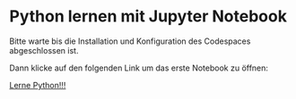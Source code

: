 # Python lernen mit Jupyter Notebook

Bitte warte bis die Installation und Konfiguration des Codespaces abgeschlossen ist.

Dann klicke auf den folgenden Link um das erste Notebook zu öffnen:

[Lerne Python!!!](00_start_learning_python.ipynb)